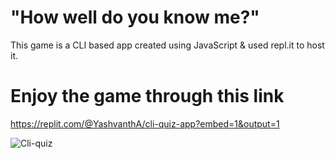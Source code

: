 # "How well do you know me?"

This game is a CLI based app created using JavaScript & used repl.it to host it.



# Enjoy the game through this link 

https://replit.com/@YashvanthA/cli-quiz-app?embed=1&output=1

![Cli-quiz](https://github.com/[yashvanth5]/[cli-quiz-app]/[branch]/cli-quiz.PNGraw=true)







